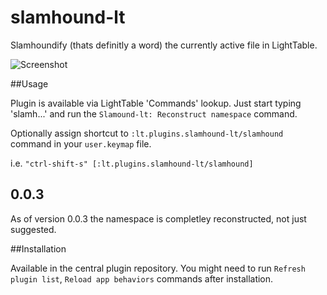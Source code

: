 slamhound-lt
============

Slamhoundify (thats definitly a word) the currently active file in LightTable.

![Screenshot](http://chadhq.com/content/images/2014/Mar/slamhound_3.jpg)

##Usage

Plugin is available via LightTable 'Commands' lookup. Just start typing 'slamh...' and run the `Slamound-lt: Reconstruct namespace` command.

Optionally assign shortcut to `:lt.plugins.slamhound-lt/slamhound` command in your `user.keymap` file.

i.e. `"ctrl-shift-s" [:lt.plugins.slamhound-lt/slamhound]`

## 0.0.3

As of version 0.0.3 the namespace is completley reconstructed, not just suggested.

##Installation

Available in the central plugin repository.
You might need to run `Refresh plugin list`, `Reload app behaviors`
commands after installation.
